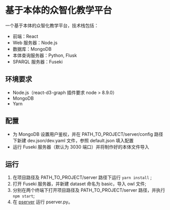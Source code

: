 # 基于本体的众智化教学平台

一个基于本体的众智化教学平台，技术栈包括：

- 前端：React
- Web 服务器：Node.js
- 数据库：MongoDB
- 本体查询服务器：Python, Flusk
- SPARQL 服务器：Fuseki

## 环境要求

- Node.js（react-d3-graph 插件要求 node > 8.9.0）
- MongoDB
- Yarn

## 配置

- 为 MongoDB 设置用户鉴权，并在 PATH_TO_PROJECT/server/config 路径下新建 dev.json/dev.yaml 文件，参照 default.json 填入配置
- 运行 Fuseki 服务器（默认为 3030 端口）并将制作好的本体文件导入

## 运行

1. 在项目路径及 PATH_TO_PROJECT/server 路径下运行 `yarn install` ;
2. 打开 Fuseki 服务器，并新建 dataset 命名为 basic，导入 owl 文件;
2. 分别在两个终端下打开项目路径及 PATH_TO_PROJECT/server 路径，并执行 `npm start`;
3. 在 [pserver](https://github.com/rosewbw/pserver) 运行 pserver.py。



